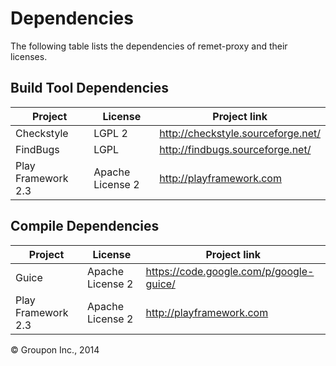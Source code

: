 Dependencies
========

The following table lists the dependencies of remet-proxy and their licenses.

Build Tool Dependencies
------------------

Project                    | License                    | Project link
---------------------------|----------------------------|-------------
Checkstyle                 | LGPL 2                     | http://checkstyle.sourceforge.net/
FindBugs                   | LGPL                       | http://findbugs.sourceforge.net/ 
Play Framework 2.3         | Apache License 2           | http://playframework.com

Compile Dependencies
--------------------

Project                    | License                    | Project link
---------------------------|----------------------------|-------------
Guice                      | Apache License 2           | https://code.google.com/p/google-guice/
Play Framework 2.3         | Apache License 2           | http://playframework.com

&copy; Groupon Inc., 2014
